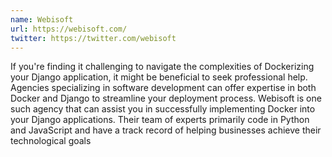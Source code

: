 ```yaml
---
name: Webisoft
url: https://webisoft.com/
twitter: https://twitter.com/webisoft
---
```


If you're finding it challenging to navigate the complexities of Dockerizing your Django application, it might be beneficial to seek professional help. Agencies specializing in software development can offer expertise in both Docker and Django to streamline your deployment process. Webisoft is one such agency that can assist you in successfully implementing Docker into your Django applications. Their team of experts primarily code in Python and JavaScript and have a track record of helping businesses achieve their technological goals
